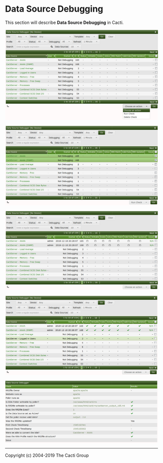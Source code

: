 # Data Source Debugging

This section will describe **Data Source Debugging** in Cacti.

![Data Source Debug](images/data-debug.png)

![Data Source Debug Select Data Sources](images/data-debug1.png)

![Data Debug Running Tests](images/data-debug2.png)

![Data Debug Tests Complete](images/data-debug3.png)

![Data Debug Test Details](images/data-debug4.png)

---
Copyright (c) 2004-2019 The Cacti Group
